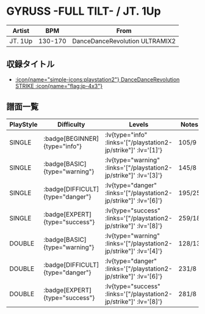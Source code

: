 # GYRUSS -FULL TILT- / JT. 1Up

|Artist|BPM|From|
|------|---|----|
|JT. 1Up|130-170|DanceDanceRevolution ULTRAMIX2|

## 収録タイトル

- [ :icon{name="simple-icons:playstation2"} DanceDanceRevolution STRIKE :icon{name="flag:jp-4x3"} ](/playstation2-jp/strike)

## 譜面一覧

|PlayStyle|Difficulty|Levels|Notes|Movie|
|---------|----------|------|-----|-----|
|SINGLE| :badge[BEGINNER]{type="info"} | :lv{type="info" :links='["/playstation2-jp/strike"]' :lv='[1]'} |105/9||
|SINGLE| :badge[BASIC]{type="warning"} | :lv{type="warning" :links='["/playstation2-jp/strike"]' :lv='[3]'} |145/8||
|SINGLE| :badge[DIFFICULT]{type="danger"} | :lv{type="danger" :links='["/playstation2-jp/strike"]' :lv='[6]'} |195/25||
|SINGLE| :badge[EXPERT]{type="success"} | :lv{type="success" :links='["/playstation2-jp/strike"]' :lv='[8]'} |259/18||
|DOUBLE| :badge[BASIC]{type="warning"} | :lv{type="warning" :links='["/playstation2-jp/strike"]' :lv='[4]'} |128/13||
|DOUBLE| :badge[DIFFICULT]{type="danger"} | :lv{type="danger" :links='["/playstation2-jp/strike"]' :lv='[6]'} |231/8||
|DOUBLE| :badge[EXPERT]{type="success"} | :lv{type="success" :links='["/playstation2-jp/strike"]' :lv='[8]'} |281/8||
